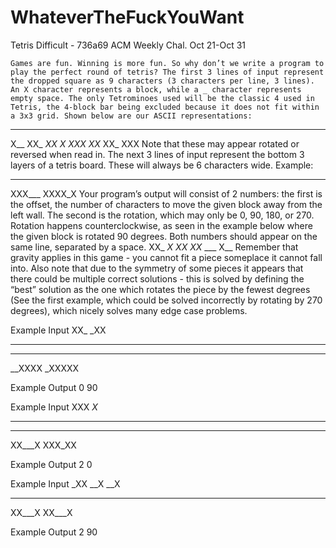 # WhateverTheFuckYouWant

Tetris	Difficult - 736a69	ACM Weekly Chal. Oct 21-Oct 31

	Games are fun. Winning is more fun. So why don’t we write a program to play the perfect round of tetris? The first 3 lines of input represent the dropped square as 9 characters (3 characters per line, 3 lines). An X character represents a block, while a _ character represents empty space. The only Tetrominoes used will be the classic 4 used in Tetris, the 4-block bar being excluded because it does not fit within a 3x3 grid. Shown below are our ASCII representations:
___ ___ ___ ___
X__ XX_ _XX _X_
XXX XX_ XX_ XXX
Note that these may appear rotated or reversed when read in.
The next 3 lines of input represent the bottom 3 layers of a tetris board. These will always be 6 characters wide.
Example:
______
XXX___
XXXX_X
Your program’s output will consist of 2 numbers: the first is the offset, the number of characters to move the given block away from the left wall. The second is the rotation, which may only be 0, 90, 180, or 270. Rotation happens counterclockwise, as seen in the example below where the given block is rotated 90 degrees. Both numbers should appear on the same line, separated by a space.
XX_   _X_
_XX   XX_
___   X__
Remember that gravity applies in this game - you cannot fit a piece someplace it cannot fall into.
Also note that due to the symmetry of some pieces it appears that there could be multiple correct solutions - this is solved by defining the “best” solution as the one which rotates the piece by the fewest degrees (See the first example, which could be solved incorrectly by rotating by 270 degrees), which nicely solves many edge case problems.


Example Input
XX_
_XX
___
______
__XXXX
_XXXXX


Example Output
0 90


Example Input
XXX
_X_
___
______
XX___X
XXX_XX


Example Output
2 0


Example Input
_XX
__X
__X
______
XX___X
XX___X


Example Output
2 90
